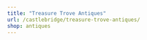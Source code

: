 ```yaml
---
title: "Treasure Trove Antiques"
url: /castlebridge/treasure-trove-antiques/
shop: antiques
---
```

